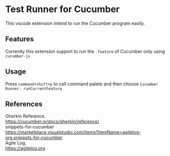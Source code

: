 # Test Runner for Cucumber

This vscode extension intend to run the Cucumber program easily.
                    

## Features

Currently this extension support to run the `.feature` of Cucumber only using `cucumber-js`
      
    
## Usage

Press `command+shift+p` to call command palete and then choose `Cucumber Runner: runCurrentFeature`
    
      

## References

Gherkin Reference.  
<https://cucumber.io/docs/gherkin/reference/>  
snippets-for-cucumber  
<https://marketplace.visualstudio.com/items?itemName=agilelog-org.snippets-for-cucumber>  
Agile Log.  
<https://agilelog.org>
